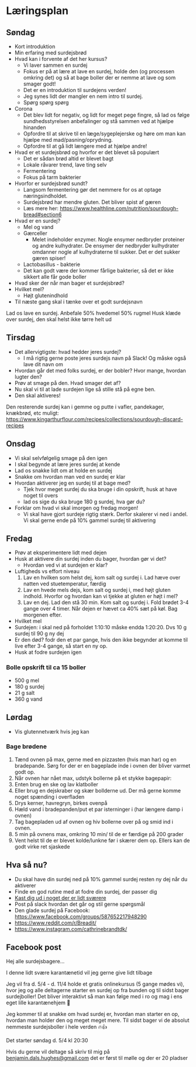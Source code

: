 # Læringsplan

## Søndag
- Kort introduktion
- Min erfaring med surdejsbrød
- Hvad kan i forvente af det her kursus?
  - Vi laver sammen en surdej
  - Fokus er på at lære at lave en surdej, holde den (og processen omkring det) og så at bage boller der er nemme at lave og som smager godt!
  - Det er en introduktion til surdejens verden!
  - Jeg synes lidt der mangler en nem intro til surdej.
  - Spørg spørg spørg
- Corona
  - Det blev lidt for negativ, og lidt for meget pege fingre, så lad os følge sundhedsstyrelsen anbefalinger og stå sammen ved at  hjælpe hinanden
  - Opfordre til at skrive til en læge/sygeplejerske og høre om man kan hjælpe med mad/pasning/oprydning.
  - Opfordre til at gå lidt længere med at hjælpe andre!
- Hvad er et surdejsbrød og hvorfor er det blevet så populært
  - Det er sådan brød altid er blevet bagt
  - Lokale råvarer trend, lave ting selv
  - Fermentering
  - Fokus på tarm bakterier
- Hvorfor er surdejsbrød sundt?
  - Langsom fermentering gør det nemmere for os at optage næringsindholdet. 
  - Surdejsbrød har mendre gluten. Det bliver spist af gæren
  - Læs mere her: https://www.healthline.com/nutrition/sourdough-bread#section6
- Hvad er en surdej? 
  - Mel og vand
  - Gærceller
    -  Melet indeholder enzymer. Nogle ensymer nedbryder proteiner og andre kulhydrater. De ensymer der nedbryder kulhydrater omdanner nogle af kulhydraterne til sukker. Det er det sukker gæren spiser!
  - Lactobasillus - bakterie
  - Det kan godt være der kommer fårlige bakterier, så det er ikke sikkert alle får gode boller
- Hvad sker der når man bager et surdejsbrød?
- Hvilket mel?
  - Højt glutenindhold
- Til næste gang skal i tænke over et godt surdejsnavn
 
Lad os lave en surdej. Anbefale 50% hvedemel 50% rugmel
Husk klæde over surdej, den skal helst ikke tørre helt ud

## Tirsdag

- Det allervigtigste: hvad hedder jeres surdej?
  - I må rigtig gerne poste jeres surdejs navn på Slack! Og måske også lave dit navn om
- Hvordan går det med folks surdej, er der bobler? Hvor mange, hvordan lugter den?
- Prøv at smage på den. Hvad smager det af?
- Nu skal vi til at lade surdejen lige så stille stå på egne ben. 
- Den skal aktiveres! 

Den resterende surdej kan i gemme og putte i vafler, pandekager, knækbrød, etc muligt: https://www.kingarthurflour.com/recipes/collections/sourdough-discard-recipes

## Onsdag
- Vi skal selvfølgelig smage på den igen
- I skal begynde at lære jeres surdej at kende
- Lad os snakke lidt om at holde en surdej
- Snakke om hvordan man ved en surdej er klar
- Hvordan aktiverer jeg en surdej til at bage med? 
    - Tjek hvor meget surdej du ska bruge i din opskrift, husk at have noget til overs
    - lad os sige du ska bruge 180 g surdej, hva gør du?
- Forklar om hvad vi skal imorgen og fredag morgen!
  - Vi skal have gjort surdeje rigtig stærk. Derfor skalerer vi ned i andel. Vi skal gerne ende på 10% gammel surdej til aktivering

## Fredag
- Prøv at eksperimentere lidt med dejen
- Husk at aktivere din surdej inden du bager, hvordan gør vi det?
  - Hvordan ved vi at surdejen er klar? 
- Luftigheds vs effort niveau
  1. Lav en hvilken som helst dej, kom salt og surdej i. Lad hæve over natten ved stuetemperatur, færdig
  2. Lav en hvede mels dejs, kom salt og surdej i, med højt gluten indhold. Hvorfor og hvordan kan vi tjekke at gluten er højt i mel?
  3. Lav en dej. Lad den stå 30 min. Kom salt og surdej i. Fold brødet 3-4 gange over 4 timer. Når dejen er hævet ca 40% sæt på køl. Bag morgenen efter.
- Hvilket mel
- Surdejen: i skal ned på forholdet 1:10:10 måske endda 1:20:20. Dvs 10 g surdej til 90 g ny dej
- Er den død? fodr den et par gange, hvis den ikke begynder at komme til live efter 3-4 gange, så start en ny op.
- Husk at fodre surdejen igen 

### Bolle opskrift til ca 15 boller
- 500 g mel
- 180 g surdej
- 21 g salt
- 360 g vand

## Lørdag
- Vis glutennetværk hvis jeg kan

### Bage brødene
1. Tænd ovnen på max, gerne med en pizzasten (hvis man har) og en bradepande. Sørg for der er en bageplade inde i ovnen der bliver varmet godt op.
2. Når ovnen har nået max, udstyk bollerne på et stykke bagepapir:
  1. Enten brug en ske og lav klatboller
  2. Eller brug en dejskraber og skær bollderne ud. Der må gerne komme noget spænding i overfladen
3. Drys kerner, havregryn, birkes ovenpå
4. Hæld vand i bradepanden/put et par isterninger i (har længere damp i ovnen)
5. Tag bagepladen ud af ovnen og hiv bollerne over på og smid ind i ovnen.
6. 5 min på ovnens max, omkring 10 min/ til de er færdige på 200 grader
7. Vent helst til de er blevet kolde/lunkne før i skærer dem op. Ellers kan de godt virke ret sjaskede

## Hva så nu?
  - Du skal have din surdej ned på 10% gammel surdej resten ny dej når du aktiverer
  - Finde en god rutine med at fodre din surdej, der passer dig
  - [Kast dig ud i noget der er lidt sværere](surdej.md#opskrifter)
  - Post på slack hvordan det går og stil gerne spørgsmål
  - Den glade surdej på Facebook: https://www.facebook.com/groups/587652217948290
  - https://www.reddit.com/r/Breadit/
  - https://www.instagram.com/cathrinebrandtdk/


## Facebook post

Hej alle surdejsbagere...

I denne lidt svære karantænetid vil jeg gerne give lidt tilbage 

Jeg vil fra d. 5/4 - d. 11/4 holde et gratis onlinekursus (5 gange mødes vi), hvor jeg og alle deltagerne starter en surdej op fra bunden og til sidst bager surdejboller! Det bliver interaktivt så man kan følge med i ro og mag i ens eget lille karantænehjem 🚪

Jeg kommer til at snakke om hvad surdej er, hvordan man starter en op, hvordan man holder den og meget meget mere. Til sidst bager vi de absolut nemmeste surdejsboller i hele verden 🔥👍

Det starter søndag d. 5/4 kl 20:30

Hvis du gerne vil deltage så skriv til mig på benjamin.dals.hughes@gmail.com det er først til mølle og der er 20 pladser